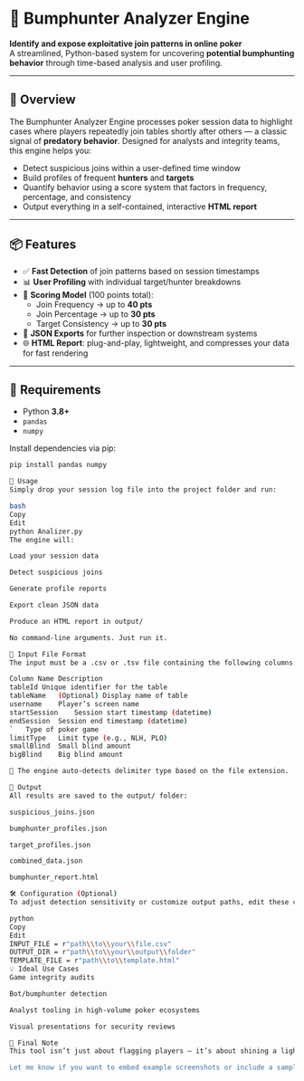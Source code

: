 # 🎯 Bumphunter Analyzer Engine

**Identify and expose exploitative join patterns in online poker**  
A streamlined, Python-based system for uncovering **potential bumphunting behavior** through time-based analysis and user profiling.

---

## 🚀 Overview

The Bumphunter Analyzer Engine processes poker session data to highlight cases where players repeatedly join tables shortly after others — a classic signal of **predatory behavior**. Designed for analysts and integrity teams, this engine helps you:

- Detect suspicious joins within a user-defined time window  
- Build profiles of frequent **hunters** and **targets**  
- Quantify behavior using a score system that factors in frequency, percentage, and consistency  
- Output everything in a self-contained, interactive **HTML report**

---

## 📦 Features

- ✅ **Fast Detection** of join patterns based on session timestamps
- 📊 **User Profiling** with individual target/hunter breakdowns
- 🔢 **Scoring Model** (100 points total):
  - Join Frequency → up to **40 pts**
  - Join Percentage → up to **30 pts**
  - Target Consistency → up to **30 pts**
- 📄 **JSON Exports** for further inspection or downstream systems
- 🌐 **HTML Report**: plug-and-play, lightweight, and compresses your data for fast rendering

---

## 🔧 Requirements

- Python **3.8+**
- `pandas`
- `numpy`

Install dependencies via pip:

```bash
pip install pandas numpy

📁 Usage
Simply drop your session log file into the project folder and run:

bash
Copy
Edit
python Analizer.py
The engine will:

Load your session data

Detect suspicious joins

Generate profile reports

Export clean JSON data

Produce an HTML report in output/

No command-line arguments. Just run it.

📄 Input File Format
The input must be a .csv or .tsv file containing the following columns:

Column Name	Description
tableId	Unique identifier for the table
tableName	(Optional) Display name of table
username	Player’s screen name
startSession	Session start timestamp (datetime)
endSession	Session end timestamp (datetime)
`	Type of poker game
limitType	Limit type (e.g., NLH, PLO)
smallBlind	Small blind amount
bigBlind	Big blind amount

🧠 The engine auto-detects delimiter type based on the file extension.

📂 Output
All results are saved to the output/ folder:

suspicious_joins.json

bumphunter_profiles.json

target_profiles.json

combined_data.json

bumphunter_report.html

🛠️ Configuration (Optional)
To adjust detection sensitivity or customize output paths, edit these constants at the bottom of Analizer.py:

python
Copy
Edit
INPUT_FILE = r"path\\to\\your\\file.csv"
OUTPUT_DIR = r"path\\to\\your\\output\\folder"
TEMPLATE_FILE = r"path\\to\\template.html"
💡 Ideal Use Cases
Game integrity audits

Bot/bumphunter detection

Analyst tooling in high-volume poker ecosystems

Visual presentations for security reviews

📣 Final Note
This tool isn’t just about flagging players — it’s about shining a light on behavioral trends that compromise the competitive nature of your platform. With clean profiling and intuitive reports, you're better equipped to take action that’s both justified and data-backed.

Let me know if you want to embed example screenshots or include a sample dataset 







